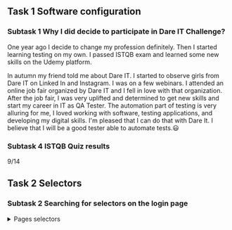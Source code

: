 ## Task 1 Software configuration

### Subtask 1 Why I did decide to participate in Dare IT Challenge?

One year ago I decide to change my profession definitely. Then I started learning testing on my own. I passed ISTQB exam and learned some new skills
on the Udemy platform.

In autumn my friend told me about Dare IT. I started to observe girls from Dare IT on Linked In and Instagram. 
I was on a few webinars. I attended an online job fair organized by Dare IT and I fell in love with that organization. 
After the job fair, I was very uplifted and determined to get new skills and start my career in IT as QA Tester. 
The automation part of testing is very alluring for me, I loved working with software, testing applications, and developing my digital skills.
I'm pleased that I can do that with Dare It. I believe that I will be a good tester able to automate tests.:smiley:
                                                                                   

### Subtask 4 ISTQB Quiz results

9/14

## Task 2 Selectors

### Subtask 2 Searching for selectors on the login page
 <details>
<summary> Pages selectors</summary>

 - Scouts_Panel_header_xpath
  - //*[@id="__next"]/form/div/div[1]/h5
  - //*[text()="Scouts Panel"]
  - //child::div/h5
 - login_field_xpath
  - //*[@id="__next"]/form/div/div[1]/div[1]/div[1]//input
  - //*[@name="login"]
  - //*[@type="text"]
 - password_field_xpath
  - //*[@id="__next"]/form/div/div[1]/div[2]/div[1]//input
  - //*[@name="password"]
  - //*[@type="password"]
 - sign_in_button_xpath
  - //*[@id="__next"]/form/div/div[2]/button//span
  - //*[@class="MuiButton-label"]
  - //child::div/button//span
 - remind_password_hyperlink_xpath
  - //*[@id="__next"]/form/div/div[1]/a
  - //*[text()="Remind password"]
  - //child::div/a
 - language_listbox_xpath
  - //*[@id="__next"]/form/div/div[2]/div[1]//div
  - //*[@role="button"]
  - //*[@aria-haspopup="listbox"]
<\details>
